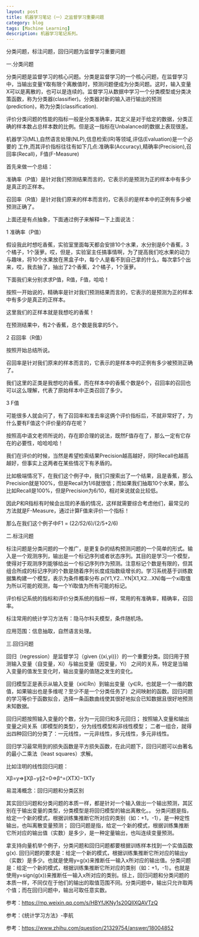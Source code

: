 ```yaml
---
layout: post
title: 机器学习笔记（一）之监督学习重要问题
category: blog
tags: [Machine Learning]
description: 机器学习笔记系列。
---
```



分类问题，标注问题，回归问题为监督学习重要问题



一.分类问题



 分类问题是监督学习的核心问题。分类是监督学习的一个核心问题，在监督学习中，当输出变量Y取有限个离散值时，预测问题便成为分类问题。这时，输入变量X可以是离散的，也可以是连续的。监督学习从数据中学习一个分类模型或分类决策函数，称为分类器(classifier)。分类器对新的输入进行输出的预测(prediction)，称为分类(classification).

评价分类问题的性能的指标一般是分类准确率，其定义是对于给定的数据，分类正确的样本数占总样本数的比例。但是这一指标在Unbalanced的数据上表现很差。

机器学习(ML),自然语言处理(NLP),信息检索(IR)等领域,评估(Evaluation)是一个必要的 工作,而其评价指标往往有如下几点:准确率(Accuracy),精确率(Precision),召回率(Recall)，F值(F-Measure)


首先来做一个总结：



准确率（P值）是针对我们预测结果而言的，它表示的是预测为正的样本中有多少是真正的正样本。



召回率（R值）是针对我们原来的样本而言的，它表示的是样本中的正例有多少被预测正确了。







上面还是有点抽象，下面通过例子来解释一下上面说法：



1  准确率（P值）

假设我此时想吃香蕉，实验室里面每天都会安排10个水果，水分别是6个香蕉，3个橘子，1个菠萝。哎，但是，实验室主任搞事情啊，为了提高我们吃水果的动力与趣味，将10个水果放在黑盒子中，每个人是看不到自己拿的什么，每次拿5个出来，哎，我去抽了，抽出了2个香蕉，2个橘子，1个菠萝。



下面我们来分别求求P值，R值，F值，哈哈！



按照一开始说的，精确率是针对我们预测结果而言的，它表示的是预测为正的样本中有多少是真正的正样本。



这里我们的正样本就是我想吃的香蕉！



在预测结果中，有2个香蕉，总个数是我拿的5个。





2  召回率（R值）

按照开始总结所说。



召回率是针对我们原来的样本而言的，它表示的是样本中的正例有多少被预测正确了。



我们这里的正类是我想吃的香蕉，而在样本中的香蕉个数是6个，召回率的召回也可以这么理解，代表了原始样本中正类召回了多少。







3    F值

可能很多人就会问了，有了召回率和准去率这俩个评价指标后，不就非常好了，为什么要有F值这个评价量的存在呢？



按照高中语文老师所说的，存在即合理的说法，既然F值存在了，那么一定有它存在的必要性，哈哈哈哈！



我们在评价的时候，当然是希望检索结果Precision越高越好，同时Recall也越高越好，但事实上这两者在某些情况下有矛盾的。



比如极端情况下，在我们这个例子中，我们只搜索出了一个结果，且是香蕉，那么Precision就是100%，但是Recall为1/6就很低；而如果我们抽取10个水果，那么比如Recall是100%，但是Precision为6/10，相对来说就会比较低。



因此P和R指标有时候会出现的矛盾的情况，这样就需要综合考虑他们，最常见的方法就是F-Measure，通过计算F值来评价一个指标！





那么在我们这个例子中F1 = (2*2/5*2/6)/(2/5+2/6)



二.标注问题




标注问题是分类问题的一个推广，是更复杂的结构预测问题的一个简单的形式。输入是一个观测序列，输出是一个标记序列或者状态序列。其目的是学习一个模型，使得对于观测序列能够给出一个标记序列作为预测。注意标记个数是有限的，但其组合所成的标记序列的个数是随着序列长度成指数级增长的。学习系统基于训练数据集构建一个模型，表示为条件概率分布.p(Y1,Y2...YN|X1,X2...XN)每一个xi取值为所以可能的观测，每一个Yi取值为所有可能的标记。



评价标记系统的指标和评价分类系统的指标一样，常用的有准确率，精确率，召回率。



标注常用的统计学习方法有：隐马尔科夫模型，条件随机场。



应用范围：信息抽取，自然语言处理。



三.回归问题



回归（regression）是监督学习（given {(xi,yi)}）的一个重要分类。回归用于预测输入变量（自变量，Xi）与输出变量（因变量，Yi） 之间的关系，特定是当输入变量的值发生变化时，输出变量的值随之发生的变化。

回归模型正是表示从输入变量（xi∈Rn）到输出变量（y∈R，也就是一个一维的数值，如果输出也是多维呢？至少不是一个分类任务了）之间映射的函数。回归问题的学习等价于函数拟合，选择一条函数曲线使其很好地拟合已知数据且很好地预测未知数据。

回归问题按照输入变量的个数，分为一元回归和多元回归；
按照输入变量和输出变量之间关系（即模型的类型），分为线性模型和非线性模型；
二者一组合，就得出四种回归的分类了：一元线性，一元非线性，多元线性，多元非线性。

回归学习最常用到的损失函数是平方损失函数，在此问题下，回归问题可以由著名的最小二乘法（least squares）求解。

比如注明的线性回归问题：


Xβ=y⇒∥Xβ−y∥2=0⇒β^=(XTX)−1XTy



易混淆概念：回归问题和分类区别



其实回归问题和分类问题的本质一样，都是针对一个输入做出一个输出预测，其区别在于输出变量的类型，分类模型是将回归模型的输出离散化。。
分类问题是指，给定一个新的模式，根据训练集推断它所对应的类别（如：+1，-1），是一种定性输出，也叫离散变量预测；
回归问题是指，给定一个新的模式，根据训练集推断它所对应的输出值（实数）是多少，是一种定量输出，也叫连续变量预测。

拿支持向量机举个例子，分类问题和回归问题都要根据训练样本找到一个实值函数g(x). 回归问题的要求是：给定一个新的模式，根据训练集推断它所对应的输出y（实数）是多少。也就是使用y=g(x)来推断任一输入x所对应的输出值。分类问题是：给定一个新的模式，根据训练集推断它所对应的类别（如：+1，-1）。也就是使用y=sign(g(x))来推断任一输入x所对应的类别。综上，回归问题和分类问题的本质一样，不同仅在于他们的输出的取值范围不同。分类问题中，输出只允许取两个值；而在回归问题中，输出可取任意实数。





参考：https://mp.weixin.qq.com/s/HBYfJKNy1s20QllXQAVTzQ

参考：《统计学习方法》-李航

参考：https://www.zhihu.com/question/21329754/answer/18004852


